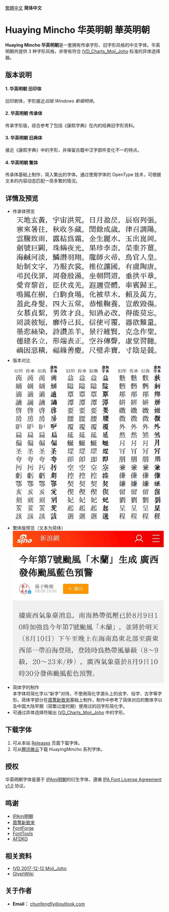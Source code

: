 [繁體中文](../../#Huaying-Mincho-華英明朝-华英明朝) **简体中文**
# Huaying Mincho 华英明朝 華英明朝
**Huaying Mincho 华英明朝**是一套拥有传承字形、旧字形风格的中文字体。华英明朝共提供 3 种字形风格，并带有符合 [IVD_Charts_Moji_Joho](https://unicode.org/ivd/data/2017-12-12/IVD_Charts_Moji_Joho.pdf) 标准的异体选择器。
## 版本说明
#### 1. 华英明朝 旧印体
旧印刷体，字形接近*旧版 Windows 新细明体*。
#### 2. 华英明朝 传承体
传承字形版，综合参考了包括《康熙字典》在内的经典旧字形资料。
#### 3. 华英明朝 旧典体
接近《康熙字典》中的字形，并保留古籍中汉字部件变化不一的特点。
#### 4. 华英明朝 繁体
传承体基础上制作，简入繁出的字体。通过使用字体的 OpenType 技术，可根据文本的内容动态匹配一简多繁的情況。
## 详情及预览
* 传承体预览  
![image](./pic/hy0001.png)  
* 版本对比  
![image](./pic/hy0002.png)  
* 繁体版预览（文本为简体）  
![image](./pic/hy0001.jpg)  
* 简体字的制作  
本字体将简化字以“新字”对待，不使用简化字源头上的讹字、俗字、古字等字形。简体字部分在[霞鹜新致宋](https://github.com/lxgw/LxgwNeoZhiSong)基础上制作，制作中参考了简体对应的繁体字以及中国大陆早期（简繁过度时期）使用过的旧字形简化字。
* 可通过异体选择符输出 [IVD_Charts_Moji_Joho](https://unicode.org/ivd/data/2017-12-12/IVD_Charts_Moji_Joho.pdf) 中的字形。  

## 下载字体
1. 可从本站 [Releases](../../releases) 页面下载字体。
2. 可从[腾讯微云](https://share.weiyun.com/VEoOc5xK)下载 HuayingMincho 系列字体。
## 授权
华英明朝字体是基于 [IPAmj明朝](https://moji.or.jp/mojikiban/font/)的衍生字体，遵循 [IPA Font License Agreement v1.0](./LICENSE.txt) 协议。
## 鸣谢
* [IPAmj明朝](https://moji.or.jp/mojikiban/font/)
* [霞鹜新致宋](https://github.com/lxgw/LxgwNeoZhiSong)
* [FontForge](https://github.com/fontforge/fontforge)
* [FontTools](https://github.com/fonttools/fonttools)
* [AFDKO](https://github.com/adobe-type-tools/afdko/)
## 相关资料
* [IVD 2017-12-12 Moji_Joho](https://unicode.org/ivd/data/2017-12-12/IVD_Charts_Moji_Joho.pdf)
* [GlyphWiki](https://glyphwiki.org/)
## 关于作者
- **Email：** chunfengfly@outlook.com
